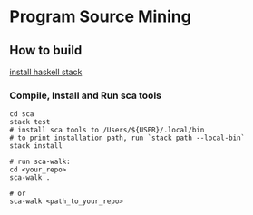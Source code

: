# Program Source Mining

## How to build

[install haskell stack](https://docs.haskellstack.org/en/stable/install_and_upgrade/)

### Compile, Install and Run sca tools

```shell
cd sca
stack test
# install sca tools to /Users/${USER}/.local/bin
# to print installation path, run `stack path --local-bin`
stack install

# run sca-walk:
cd <your_repo>
sca-walk .

# or
sca-walk <path_to_your_repo>
```
